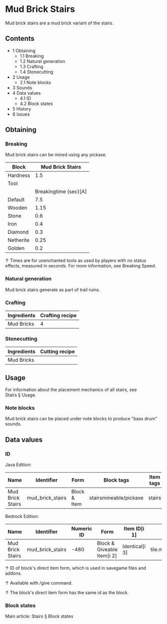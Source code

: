 # Mud Brick Stairs
Mud brick stairs are a mud brick variant of the stairs.

## Contents
- 1 Obtaining
	- 1.1 Breaking
	- 1.2 Natural generation
	- 1.3 Crafting
	- 1.4 Stonecutting
- 2 Usage
	- 2.1 Note blocks
- 3 Sounds
- 4 Data values
	- 4.1 ID
	- 4.2 Block states
- 5 History
- 6 Issues

## Obtaining
### Breaking
Mud brick stairs can be mined using any pickaxe.

| Block     | Mud Brick Stairs      |
|-----------|-----------------------|
| Hardness  | 1.5                   |
| Tool      |                       |
|           | Breakingtime (sec)[A] |
| Default   | 7.5                   |
| Wooden    | 1.15                  |
| Stone     | 0.6                   |
| Iron      | 0.4                   |
| Diamond   | 0.3                   |
| Netherite | 0.25                  |
| Golden    | 0.2                   |


↑ Times are for unenchanted tools as used by players with no status effects, measured in seconds. For more information, see Breaking Speed.


### Natural generation
Mud brick stairs generate as part of trail ruins.

### Crafting
| Ingredients | Crafting recipe |
|-------------|-----------------|
| Mud Bricks  | 4               |

### Stonecutting
| Ingredients | Cutting recipe |
|-------------|----------------|
| Mud Bricks  |                |

## Usage
For information about the placement mechanics of all stairs, see Stairs § Usage.

### Note blocks
Mud brick stairs can be placed under note blocks to produce "bass drum" sounds.

## Data values
### ID
Java Edition:

| Name             | Identifier       | Form         | Block tags             | Item tags | Translation key                  |
|------------------|------------------|--------------|------------------------|-----------|----------------------------------|
| Mud Brick Stairs | mud_brick_stairs | Block & Item | stairsmineable/pickaxe | stairs    | block.minecraft.mud_brick_stairs |

Bedrock Edition:

| Name             | Identifier       | Numeric ID | Form                       | Item ID[i 1]   | Translation key            |
|------------------|------------------|------------|----------------------------|----------------|----------------------------|
| Mud Brick Stairs | mud_brick_stairs | -480       | Block & Giveable Item[i 2] | Identical[i 3] | tile.mud_brick_stairs.name |


↑ ID of block's direct item form, which is used in savegame files and addons.

↑ Available with /give command.

↑ The block's direct item form has the same id as the block.


### Block states
Main article: Stairs § Block states


